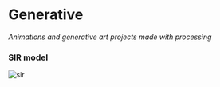 # Generative

*Animations and generative art projects made with processing*


### SIR model



![sir](https://user-images.githubusercontent.com/65973207/154504935-fce494ee-ffff-4745-bc8e-b03bb553d1c5.gif)
